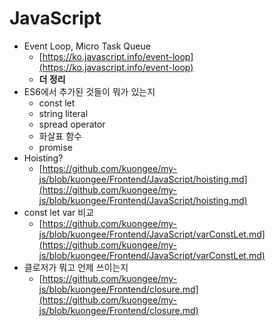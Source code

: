 # JavaScript

* Event Loop, Micro Task Queue
  * [https://ko.javascript.info/event-loop](https://ko.javascript.info/event-loop)
  * **더 정리**
* ES6에서 추가된 것들이 뭐가 있는지
  * const let&#x20;
  * string literal
  * spread operator
  * 화살표 함수
  * promise
* Hoisting?
  * [https://github.com/kuongee/my-js/blob/kuongee/Frontend/JavaScript/hoisting.md](https://github.com/kuongee/my-js/blob/kuongee/Frontend/JavaScript/hoisting.md)
* const let var 비교
  * [https://github.com/kuongee/my-js/blob/kuongee/Frontend/JavaScript/varConstLet.md](https://github.com/kuongee/my-js/blob/kuongee/Frontend/JavaScript/varConstLet.md)
* 클로저가 뭐고 언제 쓰이는지
  * [https://github.com/kuongee/my-js/blob/kuongee/Frontend/closure.md](https://github.com/kuongee/my-js/blob/kuongee/Frontend/closure.md)
